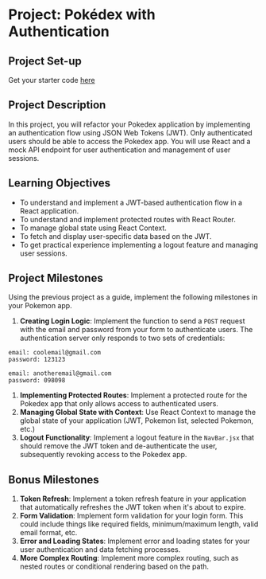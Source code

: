 # Project: Pokédex with Authentication

## Project Set-up

Get your starter code [here](https://github.com/kiboschool/frontend-week-8-final-project)

## Project Description

In this project, you will refactor your Pokedex application by implementing an authentication flow using JSON Web Tokens (JWT). Only authenticated users should be able to access the Pokedex app. You will use React and a mock API endpoint for user authentication and management of user sessions.

## Learning Objectives

- To understand and implement a JWT-based authentication flow in a React application.
- To understand and implement protected routes with React Router.
- To manage global state using React Context.
- To fetch and display user-specific data based on the JWT.
- To get practical experience implementing a logout feature and managing user sessions.

## Project Milestones

Using the previous project as a guide, implement the following milestones in your Pokemon app.

1. **Creating Login Logic**: Implement the function to send a `POST` request with the email and password from your form to authenticate users. The authentication server only responds to two sets of credentials:

```ascii
email: coolemail@gmail.com
password: 123123

email: anotheremail@gmail.com
password: 098098

```

1. **Implementing Protected Routes**: Implement a protected route for the Pokedex app that only allows access to authenticated users.
2. **Managing Global State with Context**: Use React Context to manage the global state of your application (JWT, Pokemon list, selected Pokemon, etc.)
3. **Logout Functionality**: Implement a logout feature in the `NavBar.jsx` that should remove the JWT token and de-authenticate the user, subsequently revoking access to the Pokedex app.

## Bonus Milestones

1. **Token Refresh**: Implement a token refresh feature in your application that automatically refreshes the JWT token when it's about to expire.
2. **Form Validation**: Implement form validation for your login form. This could include things like required fields, minimum/maximum length, valid email format, etc.
3. **Error and Loading States**: Implement error and loading states for your user authentication and data fetching processes.
4. **More Complex Routing**: Implement more complex routing, such as nested routes or conditional rendering based on the path.